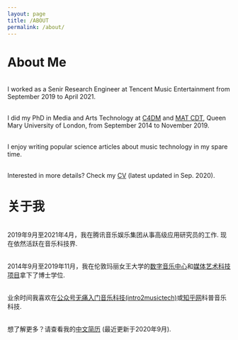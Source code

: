 ```yaml
---
layout: page
title: /ABOUT
permalink: /about/
---
```


# About Me

<br />I worked as a Senir Research Engineer at Tencent Music Entertainment from September 2019 to April 2021.

<br />I did my PhD in Media and Arts Technology at <a target="_blank" rel="noopener noreferrer" href="http://c4dm.eecs.qmul.ac.uk/" class="canbeselected">C4DM</a> and <a target="_blank" rel="noopener noreferrer" href="http://www.mat.qmul.ac.uk/" class="canbeselected">MAT CDT</a>, Queen Mary University of London, from September 2014 to November 2019.

<br />I enjoy writing popular science articles about music technology in my spare time.

<br />Interested in more details? Check my <a target="_blank" rel="noopener noreferrer" href="https://beiciliang.github.io/pdf/eng_cv_beici.pdf">CV</a> (latest updated in Sep. 2020).


# 关于我

<br />2019年9月至2021年4月，我在腾讯音乐娱乐集团从事高级应用研究员的工作. 现在依然活跃在音乐科技界.

<br />2014年9月至2019年11月，我在伦敦玛丽女王大学的<a target="_blank" rel="noopener noreferrer" href="http://c4dm.eecs.qmul.ac.uk/">数字音乐中心</a>和<a target="_blank" rel="noopener noreferrer" href="http://www.mat.qmul.ac.uk/">媒体艺术科技项目</a>拿下了博士学位.

<br />业余时间我喜欢在<a target="_blank" rel="noopener noreferrer" href="https://mp.weixin.qq.com/mp/homepage?__biz=MzU5MzY3NzI0OA==&hid=1&sn=ed3a383088e132ef1df0e968b36c717d&scene=1&devicetype=iOS11.4.1&version=16070026&lang=zh_CN&nettype=WIFI&ascene=7&session_us=gh_e4d709ed182c&fontScale=100&wx_header=1">公众号无痛入门音乐科技(intro2musictech)</a>或<a target="_blank" rel="noopener noreferrer" href="https://www.zhihu.com/people/beiciliang/answers">知乎网</a>科普音乐科技.

<br />想了解更多？请查看我的<a target="_blank" rel="noopener noreferrer" href="https://beiciliang.github.io/pdf/chn_cv_beici.pdf">中文简历</a> (最近更新于2020年9月).
